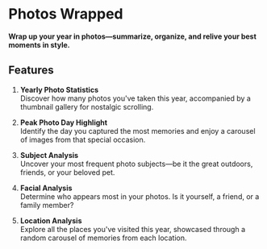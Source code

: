 # Photos Wrapped

**Wrap up your year in photos—summarize, organize, and relive your best moments in style.**

## Features

1. **Yearly Photo Statistics**  
   Discover how many photos you've taken this year, accompanied by a thumbnail gallery for nostalgic scrolling.

2. **Peak Photo Day Highlight**  
   Identify the day you captured the most memories and enjoy a carousel of images from that special occasion.

3. **Subject Analysis**  
   Uncover your most frequent photo subjects—be it the great outdoors, friends, or your beloved pet.

4. **Facial Analysis**  
   Determine who appears most in your photos. Is it yourself, a friend, or a family member?

5. **Location Analysis**  
   Explore all the places you've visited this year, showcased through a random carousel of memories from each location.
